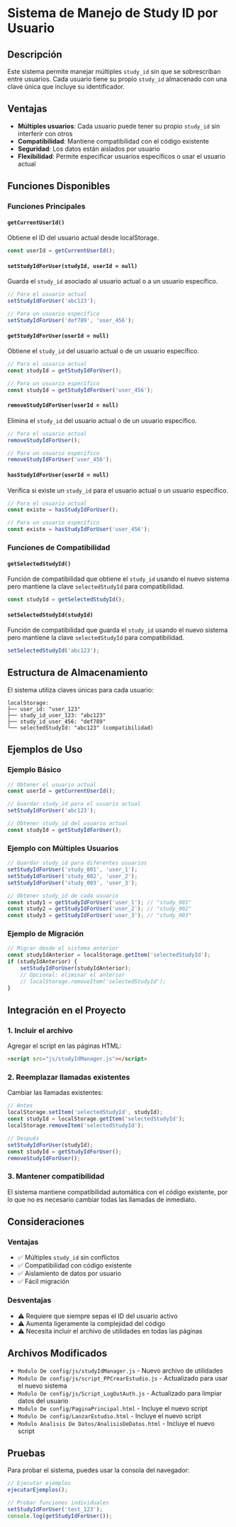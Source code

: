 # Sistema de Manejo de Study ID por Usuario

## Descripción

Este sistema permite manejar múltiples `study_id` sin que se sobrescriban entre usuarios. Cada usuario tiene su propio `study_id` almacenado con una clave única que incluye su identificador.

## Ventajas

- **Múltiples usuarios**: Cada usuario puede tener su propio `study_id` sin interferir con otros
- **Compatibilidad**: Mantiene compatibilidad con el código existente
- **Seguridad**: Los datos están aislados por usuario
- **Flexibilidad**: Permite especificar usuarios específicos o usar el usuario actual

## Funciones Disponibles

### Funciones Principales

#### `getCurrentUserId()`
Obtiene el ID del usuario actual desde localStorage.
```javascript
const userId = getCurrentUserId();
```

#### `setStudyIdForUser(studyId, userId = null)`
Guarda el `study_id` asociado al usuario actual o a un usuario específico.
```javascript
// Para el usuario actual
setStudyIdForUser('abc123');

// Para un usuario específico
setStudyIdForUser('def789', 'user_456');
```

#### `getStudyIdForUser(userId = null)`
Obtiene el `study_id` del usuario actual o de un usuario específico.
```javascript
// Para el usuario actual
const studyId = getStudyIdForUser();

// Para un usuario específico
const studyId = getStudyIdForUser('user_456');
```

#### `removeStudyIdForUser(userId = null)`
Elimina el `study_id` del usuario actual o de un usuario específico.
```javascript
// Para el usuario actual
removeStudyIdForUser();

// Para un usuario específico
removeStudyIdForUser('user_456');
```

#### `hasStudyIdForUser(userId = null)`
Verifica si existe un `study_id` para el usuario actual o un usuario específico.
```javascript
// Para el usuario actual
const existe = hasStudyIdForUser();

// Para un usuario específico
const existe = hasStudyIdForUser('user_456');
```

### Funciones de Compatibilidad

#### `getSelectedStudyId()`
Función de compatibilidad que obtiene el `study_id` usando el nuevo sistema pero mantiene la clave `selectedStudyId` para compatibilidad.
```javascript
const studyId = getSelectedStudyId();
```

#### `setSelectedStudyId(studyId)`
Función de compatibilidad que guarda el `study_id` usando el nuevo sistema pero mantiene la clave `selectedStudyId` para compatibilidad.
```javascript
setSelectedStudyId('abc123');
```

## Estructura de Almacenamiento

El sistema utiliza claves únicas para cada usuario:

```
localStorage:
├── user_id: "user_123"
├── study_id_user_123: "abc123"
├── study_id_user_456: "def789"
└── selectedStudyId: "abc123" (compatibilidad)
```

## Ejemplos de Uso

### Ejemplo Básico
```javascript
// Obtener el usuario actual
const userId = getCurrentUserId();

// Guardar study_id para el usuario actual
setStudyIdForUser('abc123');

// Obtener study_id del usuario actual
const studyId = getStudyIdForUser();
```

### Ejemplo con Múltiples Usuarios
```javascript
// Guardar study_id para diferentes usuarios
setStudyIdForUser('study_001', 'user_1');
setStudyIdForUser('study_002', 'user_2');
setStudyIdForUser('study_003', 'user_3');

// Obtener study_id de cada usuario
const study1 = getStudyIdForUser('user_1'); // "study_001"
const study2 = getStudyIdForUser('user_2'); // "study_002"
const study3 = getStudyIdForUser('user_3'); // "study_003"
```

### Ejemplo de Migración
```javascript
// Migrar desde el sistema anterior
const studyIdAnterior = localStorage.getItem('selectedStudyId');
if (studyIdAnterior) {
    setStudyIdForUser(studyIdAnterior);
    // Opcional: eliminar el anterior
    // localStorage.removeItem('selectedStudyId');
}
```

## Integración en el Proyecto

### 1. Incluir el archivo
Agregar el script en las páginas HTML:
```html
<script src="js/studyIdManager.js"></script>
```

### 2. Reemplazar llamadas existentes
Cambiar las llamadas existentes:
```javascript
// Antes
localStorage.setItem('selectedStudyId', studyId);
const studyId = localStorage.getItem('selectedStudyId');
localStorage.removeItem('selectedStudyId');

// Después
setStudyIdForUser(studyId);
const studyId = getStudyIdForUser();
removeStudyIdForUser();
```

### 3. Mantener compatibilidad
El sistema mantiene compatibilidad automática con el código existente, por lo que no es necesario cambiar todas las llamadas de inmediato.

## Consideraciones

### Ventajas
- ✅ Múltiples `study_id` sin conflictos
- ✅ Compatibilidad con código existente
- ✅ Aislamiento de datos por usuario
- ✅ Fácil migración

### Desventajas
- ⚠️ Requiere que siempre sepas el ID del usuario activo
- ⚠️ Aumenta ligeramente la complejidad del código
- ⚠️ Necesita incluir el archivo de utilidades en todas las páginas

## Archivos Modificados

- `Modulo De config/js/studyIdManager.js` - Nuevo archivo de utilidades
- `Modulo De config/js/script_PPCrearEstudio.js` - Actualizado para usar el nuevo sistema
- `Modulo De config/js/Script_LogOutAuth.js` - Actualizado para limpiar datos del usuario
- `Modulo De config/PaginaPrincipal.html` - Incluye el nuevo script
- `Modulo De config/LanzarEstudio.html` - Incluye el nuevo script
- `Modulo Analisis De Datos/AnalisisDeDatos.html` - Incluye el nuevo script

## Pruebas

Para probar el sistema, puedes usar la consola del navegador:

```javascript
// Ejecutar ejemplos
ejecutarEjemplos();

// Probar funciones individuales
setStudyIdForUser('test_123');
console.log(getStudyIdForUser());
``` 